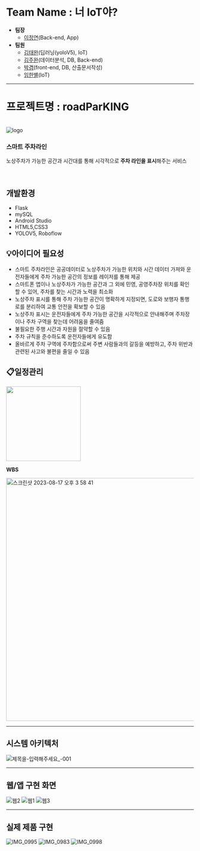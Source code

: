 # Team Name : 너 IoT야?
- <strong>팀장</strong>
   - <a href="https://github.com/jung-yeon/">이정연</a>(Back-end, App)
- <strong>팀원</strong>
   - <a href="https://github.com/ssklpp/">김태완</a>(딥러닝(yoloV5), IoT)
   - <a href="https://github.com/kjwane/">김주완</a>(데이터분석, DB, Back-end)
   - <a href="https://github.com/GyeomPark/">박겸</a>(front-end, DB, 산출문서작성)
   - <a href="https://github.com/seame12/">임한별</a>(IoT)
<hr>

# 프로젝트명 : roadParKING
<br>![logo](https://github.com/jung-yeon/ai_first_project/assets/77679326/3db0b31e-7295-434c-9579-5992b19038e9)

<h3>스마트 주차라인</h3>
<p>노상주차가 가능한 공간과 시간대를 통해 시각적으로 <strong>주차 라인을 표시</strong>해주는 서비스</p><br>

## 개발환경
- Flask
- mySQL
- Android Studio
- HTML5,CSS3
- YOLOV5, Roboflow

## 💡아이디어 필요성
- 스마트 주차라인은 공공데이터로 노상주차가 가능한 위치와 시간 데이터 가져와 운전자들에게 주차 가능한 공간의 정보를 레이저를 통해 제공
- 스마트폰 앱이나 노상주차가 가능한 공간과 그 외에 민영, 공영주차장 위치를 확인할 수 있어, 주차를 찾는 시간과 노력을 최소화
- 노상주차 표시를 통해 주차 가능한 공간이 명확하게 지정되면, 도로와 보행자 통행로를 분리하여 교통 안전을 확보할 수 있음
- 노상주차 표시는 운전자들에게 주차 가능한 공간을 시각적으로 안내해주며 주차장이나 주차 구역을 찾는데 어려움을 줄여줌
- 불필요한 주행 시간과 자원을 절약할 수 있음
- 주차 규칙을 준수하도록 운전자들에게 유도함
- 올바르게 주차 구역에 주차함으로써 주변 사람들과의 갈등을 예방하고, 주차 위반과 관련된 사고와 불편을 줄일 수 있음

## 📋일정관리
<a href="https://www.notion.so/IoT-AI-7713450f67c44943b1d8b56c25b82aa2"><image src="https://logowik.com/content/uploads/images/notion1411.jpg" height="200"></a></br>
<p><strong> WBS </strong> </p>
<img width="650" alt="스크린샷 2023-08-17 오후 3 58 41" src="https://github.com/2023-AISCHOOL-IOTA/YOU_IoT/assets/77679326/d7074e01-01d2-446f-bfe5-af7aa66a9464">

<hr>


## 시스템 아키텍처
![제목을-입력해주세요_-001](https://github.com/2023-AISCHOOL-IOTA/YOU_IoT/assets/77679326/f8424f57-6259-493c-bc4e-9b7b34c3fd47)
<hr>

## 웹/앱 구현 화면
![웹2](https://github.com/2023-AISCHOOL-IOTA/YOU_IoT/assets/77679326/b0491afb-4e35-4978-a5ec-793a6a84e2d6)
![웹1](https://github.com/2023-AISCHOOL-IOTA/YOU_IoT/assets/77679326/a9685be3-ae59-47d5-80ed-05eb23e8b42c)
![웹3](https://github.com/2023-AISCHOOL-IOTA/YOU_IoT/assets/77679326/af68be01-c804-402f-aec0-7076c0a21178)

<hr>

## 실제 제품 구현
![IMG_0995](https://github.com/2023-AISCHOOL-IOTA/YOU_IoT/assets/77679326/6f4aa12d-a1b4-494b-961a-c5915cbb5479)
![IMG_0983](https://github.com/2023-AISCHOOL-IOTA/YOU_IoT/assets/77679326/0d90a754-290f-42c8-9b2a-c0ae0b65ee40)
![IMG_0998](https://github.com/2023-AISCHOOL-IOTA/YOU_IoT/assets/77679326/e725ea0f-4af5-42fc-b3be-c063ed7604f4)





